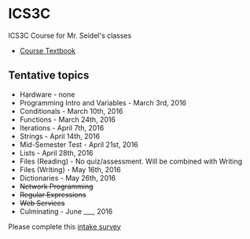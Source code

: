 ICS3C
=====

ICS3C Course for Mr. Seidel's classes

* [Course Textbook](http://www.pythonlearn.com/book.php)

Tentative topics
-------
* Hardware - none
* Programming Intro and Variables - March 3rd, 2016
* Conditionals - March 10th, 2016
* Functions - March 24th, 2016
* Iterations - April 7th, 2016
* Strings - April 14th, 2016
* Mid-Semester Test - April 21st, 2016
* Lists - April 28th, 2016
* Files (Reading) - No quiz/assessment.  Will be combined with Writing
* Files (Writing) - May 16th, 2016
* Dictionaries - May 26th, 2016
* ~~Network Programming~~
* ~~Regular Expressions~~
* ~~Web Services~~ 
* Culminating - June ___, 2016

Please complete this [intake survey](https://www.surveymonkey.com/r/TN2JR3P)
